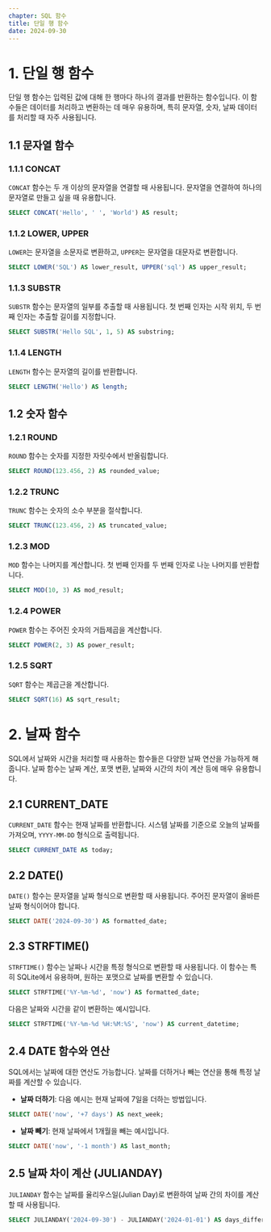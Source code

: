 ```yaml
---
chapter: SQL 함수
title: 단일 행 함수
date: 2024-09-30
---
```


# 1. 단일 행 함수

단일 행 함수는 입력된 값에 대해 한 행마다 하나의 결과를 반환하는 함수입니다. 이 함수들은 데이터를 처리하고 변환하는 데 매우 유용하며, 특히 문자열, 숫자, 날짜 데이터를 처리할 때 자주 사용됩니다.

## 1.1 문자열 함수

### 1.1.1 CONCAT

`CONCAT` 함수는 두 개 이상의 문자열을 연결할 때 사용됩니다. 문자열을 연결하여 하나의 문자열로 만들고 싶을 때 유용합니다.

```sql
SELECT CONCAT('Hello', ' ', 'World') AS result;
```

### 1.1.2 LOWER, UPPER

`LOWER`는 문자열을 소문자로 변환하고, `UPPER`는 문자열을 대문자로 변환합니다.

```sql
SELECT LOWER('SQL') AS lower_result, UPPER('sql') AS upper_result;
```

### 1.1.3 SUBSTR

`SUBSTR` 함수는 문자열의 일부를 추출할 때 사용됩니다. 첫 번째 인자는 시작 위치, 두 번째 인자는 추출할 길이를 지정합니다.

```sql
SELECT SUBSTR('Hello SQL', 1, 5) AS substring;
```

### 1.1.4 LENGTH

`LENGTH` 함수는 문자열의 길이를 반환합니다.

```sql
SELECT LENGTH('Hello') AS length;
```

## 1.2 숫자 함수

### 1.2.1 ROUND

`ROUND` 함수는 숫자를 지정한 자릿수에서 반올림합니다.

```sql
SELECT ROUND(123.456, 2) AS rounded_value;
```

### 1.2.2 TRUNC

`TRUNC` 함수는 숫자의 소수 부분을 절삭합니다.

```sql
SELECT TRUNC(123.456, 2) AS truncated_value;
```

### 1.2.3 MOD

`MOD` 함수는 나머지를 계산합니다. 첫 번째 인자를 두 번째 인자로 나눈 나머지를 반환합니다.

```sql
SELECT MOD(10, 3) AS mod_result;
```

### 1.2.4 POWER

`POWER` 함수는 주어진 숫자의 거듭제곱을 계산합니다.

```sql
SELECT POWER(2, 3) AS power_result;
```

### 1.2.5 SQRT

`SQRT` 함수는 제곱근을 계산합니다.

```sql
SELECT SQRT(16) AS sqrt_result;
```

# 2. 날짜 함수

SQL에서 날짜와 시간을 처리할 때 사용하는 함수들은 다양한 날짜 연산을 가능하게 해줍니다. 날짜 함수는 날짜 계산, 포맷 변환, 날짜와 시간의 차이 계산 등에 매우 유용합니다.

## 2.1 CURRENT_DATE

`CURRENT_DATE` 함수는 현재 날짜를 반환합니다. 시스템 날짜를 기준으로 오늘의 날짜를 가져오며, `YYYY-MM-DD` 형식으로 출력됩니다.

```sql
SELECT CURRENT_DATE AS today;
```

## 2.2 DATE()

`DATE()` 함수는 문자열을 날짜 형식으로 변환할 때 사용됩니다. 주어진 문자열이 올바른 날짜 형식이어야 합니다.

```sql
SELECT DATE('2024-09-30') AS formatted_date;
```

## 2.3 STRFTIME()

`STRFTIME()` 함수는 날짜나 시간을 특정 형식으로 변환할 때 사용됩니다. 이 함수는 특히 SQLite에서 유용하며, 원하는 포맷으로 날짜를 변환할 수 있습니다.

```sql
SELECT STRFTIME('%Y-%m-%d', 'now') AS formatted_date;
```

다음은 날짜와 시간을 같이 변환하는 예시입니다.

```sql
SELECT STRFTIME('%Y-%m-%d %H:%M:%S', 'now') AS current_datetime;
```

## 2.4 DATE 함수와 연산

SQL에서는 날짜에 대한 연산도 가능합니다. 날짜를 더하거나 빼는 연산을 통해 특정 날짜를 계산할 수 있습니다.

- **날짜 더하기**: 다음 예시는 현재 날짜에 7일을 더하는 방법입니다.

```sql
SELECT DATE('now', '+7 days') AS next_week;
```

- **날짜 빼기**: 현재 날짜에서 1개월을 빼는 예시입니다.

```sql
SELECT DATE('now', '-1 month') AS last_month;
```

## 2.5 날짜 차이 계산 (JULIANDAY)

`JULIANDAY` 함수는 날짜를 율리우스일(Julian Day)로 변환하여 날짜 간의 차이를 계산할 때 사용됩니다.

```sql
SELECT JULIANDAY('2024-09-30') - JULIANDAY('2024-01-01') AS days_difference;
```